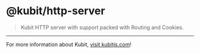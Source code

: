 # @kubit/http-server

> Kubit HTTP server with support packed with Routing and Cookies.

<hr />

For more information about Kubit, [visit kubitjs.com](https://kubitjs.com)!
